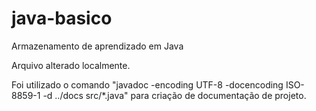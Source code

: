# java-basico
Armazenamento de aprendizado em Java


Arquivo alterado localmente.

Foi utilizado o comando "javadoc -encoding UTF-8 -docencoding ISO-8859-1 -d ../docs src/*.java" para criação de documentação de projeto.
